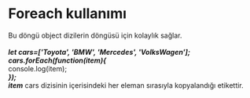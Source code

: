 <h1>Foreach kullanımı</h1>
Bu döngü object dizilerin döngüsü için kolaylık sağlar.<br><br>
<b><i>let cars=['Toyota', 'BMW', 'Mercedes', 'VolksWagen'];</i></b><br>
<b><i>cars.forEach(function(item){</i></b><br>
    console.log(item);<br>
<b><i>});</i></b><br>
<b><i>item</i></b> cars dizisinin içerisindeki her eleman sırasıyla kopyalandığı etikettir.<br>
